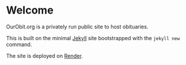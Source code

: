 # Welcome

OurObit.org is a privately run public site to host obituaries.

This is built on the minimal [Jekyll](https://jekyllrb.com/) site bootstrapped with the `jekyll new` command.

The site is deployed on [Render](https://ourobit.org).
